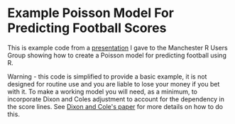 Example Poisson Model For Predicting Football Scores
=========

This is example code from a [presentation](http://pena.lt/y/2014/11/02/predicting-football-using-r/#comment-16120) I gave to the Manchester R Users Group showing how to create a Poisson model for predicting football using R.

Warning - this code is simplified to provide a basic example, it is not designed for routine use and you are liable to lose your money if you bet with it. To make a working model you will need, as a minimum, to incorporate Dixon and Coles adjustment to account for the dependency in the score lines. See [Dixon and Cole's paper](http://www.math.ku.dk/~rolf/teaching/thesis/DixonColes.pdf) for more details on how to do this.